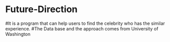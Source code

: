 # Future-Direction
#It is a program that can help users to find the celebrity who has the similar experience. 
#The Data base and the approach comes from University of Washington


